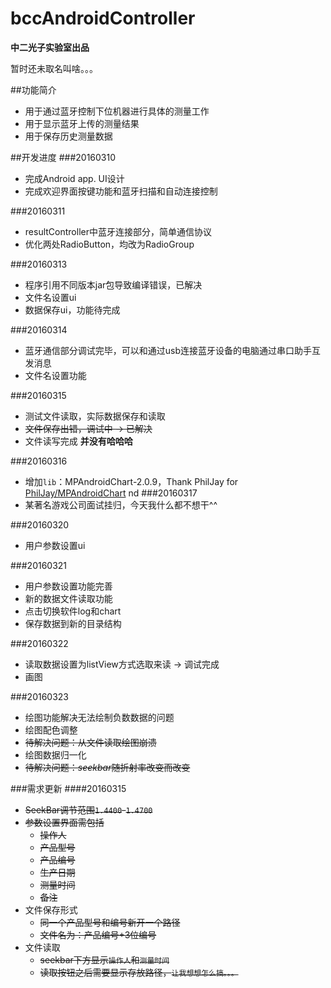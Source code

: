 # bccAndroidController
**中二光子实验室出品**

暂时还未取名叫啥。。。

##功能简介
- 用于通过蓝牙控制下位机器进行具体的测量工作
- 用于显示蓝牙上传的测量结果
- 用于保存历史测量数据

##开发进度
###20160310
- 完成Android app. UI设计
- 完成欢迎界面按键功能和蓝牙扫描和自动连接控制

###20160311
- resultController中蓝牙连接部分，简单通信协议
- 优化两处RadioButton，均改为RadioGroup

###20160313
- 程序引用不同版本jar包导致编译错误，已解决
- 文件名设置ui
- 数据保存ui，功能待完成

###20160314
- 蓝牙通信部分调试完毕，可以和通过usb连接蓝牙设备的电脑通过串口助手互发消息
- 文件名设置功能

###20160315
- 测试文件读取，实际数据保存和读取
- ~~文件保存出错，调试中 -> 已解决~~
- 文件读写完成 **并没有哈哈哈**

###20160316
- 增加`lib`：MPAndroidChart-2.0.9，Thank PhilJay for [PhilJay/MPAndroidChart](https://github.com/PhilJay/MPAndroidChart)
	nd
###20160317
- 某著名游戏公司面试挂归，今天我什么都不想干^^

###20160320
- 用户参数设置ui

###20160321
- 用户参数设置功能完善
- 新的数据文件读取功能
- 点击切换软件log和chart
- 保存数据到新的目录结构

###20160322
- 读取数据设置为listView方式选取来读 -> 调试完成
- 画图

###20160323
- 绘图功能解决无法绘制负数数据的问题
- 绘图配色调整
- ~~待解决问题：从文件读取绘图崩溃~~
- 绘图数据归一化
- ~~待解决问题：*seekbar*随折射率改变而改变~~


###需求更新
####20160315
- ~~SeekBar调节范围`1.4400`-`1.4700`~~
- ~~参数设置界面需包括~~
	- ~~操作人~~
	- ~~产品型号~~
	- ~~产品编号~~
	- ~~生产日期~~
	- ~~测量时间~~
	- ~~备注~~
- 文件保存形式
	- ~~同一个产品型号和编号新开一个路径~~
	- ~~文件名为：产品编号+3位编号~~
- 文件读取
	- ~~seekbar下方显示`操作人`和`测量时间`~~
	- ~~读取按钮之后需要显示存放路径，`让我想想怎么搞。。。`~~